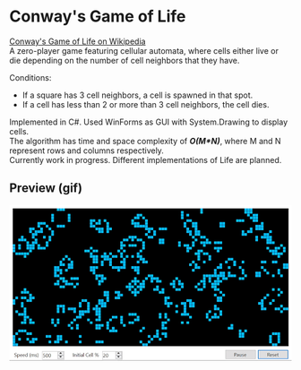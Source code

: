 # Conway's Game of Life
[Conway's Game of Life on Wikipedia](https://en.wikipedia.org/wiki/Conway%27s_Game_of_Life)  
A zero-player game featuring cellular automata, where cells either live or die depending on the number of cell neighbors that they have.  

Conditions:
* If a square has 3 cell neighbors, a cell is spawned in that spot.
* If a cell has less than 2 or more than 3 cell neighbors, the cell dies.

Implemented in C#. Used WinForms as GUI with System.Drawing to display cells.  
The algorithm has time and space complexity of ***O(M\*N)***, where M and N represent rows and columns respectively.  
Currently work in progress. Different implementations of Life are planned.

## Preview (gif)
![gif](ConwaysLife/docs/images/1.gif)

